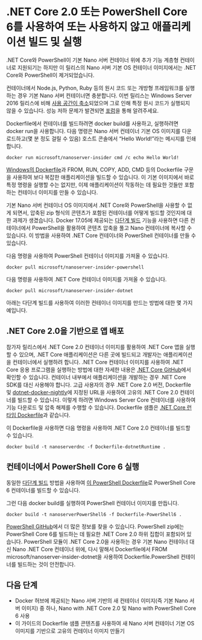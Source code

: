 # <a name="build-and-run-an-application-with-or-without-net-core-20-or-powershell-core-6"></a>.NET Core 2.0 또는 PowerShell Core 6를 사용하여 또는 사용하지 않고 애플리케이션 빌드 및 실행

.NET Core와 PowerShell이 기본 Nano 서버 컨테이너 위에 추가 기능 계층형 컨테이너로 지원되기는 하지만 이 릴리스의 Nano 서버 기본 OS 컨테이너 이미지에서는 .NET Core와 PowerShell이 제거되었습니다.  

컨테이너에서 Node.js, Python, Ruby 등의 원시 코드 또는 개방형 프레임워크를 실행하는 경우 기본 Nano 서버 컨테이너면 충분합니다.  이번 릴리스는 Windows Server 2016 릴리스에 비해 [사용 공간이 축소](https://docs.microsoft.com/windows-server/get-started/nano-in-semi-annual-channel)되었으며 그로 인해 특정 원시 코드가 실행되지 않을 수 있습니다. 성능 저하 문제가 발견되면 [포럼](https://social.msdn.microsoft.com/Forums/home?forum=windowscontainers)을 통해 알려주세요. 

Dockerfile에서 컨테이너를 빌드하려면 docker build를 사용하고, 실행하려면 docker run을 사용합니다.  다음 명령은 Nano 서버 컨테이너 기본 OS 이미지를 다운로드하고(몇 분 정도 걸릴 수 있음) 호스트 콘솔에서 “Hello World!”라는 메시지를 인쇄합니다.

```
docker run microsoft/nanoserver-insider cmd /c echo Hello World!
```

[Windows의 Dockerfile](https://docs.microsoft.com/virtualization/windowscontainers/manage-docker/manage-windows-dockerfile)과 FROM, RUN, COPY, ADD, CMD 등의 Dockerfile 구문을 사용하여 보다 복잡한 애플리케이션을 빌드할 수 있습니다.  이 기본 이미지에서 바로 특정 명령을 실행할 수는 없지만, 이제 애플리케이션이 작동하는 데 필요한 것들만 포함하는 컨테이너 이미지를 만들 수 있습니다.

기본 Nano 서버 컨테이너 OS 이미지에서 .NET Core와 PowerShell을 사용할 수 없게 되면서, 압축된 zip 형식의 콘텐츠가 포함된 컨테이너를 어떻게 빌드할 것인지에 대한 과제가 생겼습니다. Docker 17.05에 제공되는 [다단계 빌드](https://docs.docker.com/engine/userguide/eng-image/multistage-build/) 기능을 사용하면 다른 컨테이너에서 PowerShell을 활용하여 콘텐츠 압축을 풀고 Nano 컨테이너에 복사할 수 있습니다. 이 방법을 사용하여 .NET Core 컨테이너와 PowerShell 컨테이너를 만들 수 있습니다. 

다음 명령을 사용하여 PowerShell 컨테이너 이미지를 가져올 수 있습니다.

```
docker pull microsoft/nanoserver-insider-powershell
```

다음 명령을 사용하여 .NET Core 컨테이너 이미지를 가져올 수 있습니다.

```
docker pull microsoft/nanoserver-insider-dotnet
```

아래는 다단계 빌드를 사용하여 이러한 컨테이너 이미지를 만드는 방법에 대한 몇 가지 예입니다.

## <a name="deploy-apps-based-on-net-core-20"></a>.NET Core 2.0을 기반으로 앱 배포
참가자 릴리스에서 .NET Core 2.0 컨테이너 이미지를 활용하여 .NET Core 앱을 실행할 수 있으며, .NET Core 애플리케이션은 다른 곳에 빌드되고 개발자는 애플리케이션을 컨테이너에서 실행하려 합니다.  .NET Core 컨테이너 이미지를 사용하여 .NET Core 응용 프로그램을 실행하는 방법에 대한 자세한 내용은 [.NET Core GitHub](https://github.com/dotnet/dotnet-docker-nightly)에서 확인할 수 있습니다.  컨테이너 내부에서 애플리케이션을 개발하는 경우 .NET Core SDK를 대신 사용해야 합니다.  고급 사용자의 경우 .NET Core 2.0 버전, Dockerfile 및 [dotnet-docker-nightly](https://github.com/dotnet/dotnet-docker-nightly/tree/master/2.0)에 지정된 URL을 사용하여 고유의 .NET Core 2.0 컨테이너를 빌드할 수 있습니다. 이렇게 하려면 Windows Server Core 컨테이너를 사용하여 기능 다운로드 및 압축 해제를 수행할 수 있습니다.  Dockerfile 샘플은 [.NET Core 런타임 Dockerfile](https://github.com/dotnet/dotnet-docker-nightly/blob/master/2.0/runtime/nanoserver-insider/amd64/Dockerfile)과 같습니다.


이 Dockerfile을 사용하면 다음 명령을 사용하여 .NET Core 2.0 컨테이너를 빌드할 수 있습니다.

```
docker build -t nanoserverdnc -f Dockerfile-dotnetRuntime .
```

## <a name="run-powershell-core-6-in-a-container"></a>컨테이너에서 PowerShell Core 6 실행
동일한 [다단계 빌드](https://docs.docker.com/engine/userguide/eng-image/multistage-build/) 방법을 사용하여 [이 PowerShell Dockerfile](https://github.com/PowerShell/PowerShell-Docker/blob/master/release/stable/nanoserver/docker/Dockerfile)로 PowerShell Core 6 컨테이너를 빌드할 수 있습니다.


그런 다음 docker build를 실행하여 PowerShell 컨테이너 이미지를 만듭니다.

``` 
docker build -t nanoserverPowerShell6 -f Dockerfile-PowerShell6 .
```

[PowerShell GitHub](https://github.com/PowerShell/PowerShell-Docker/tree/master/release)에서 더 많은 정보를 찾을 수 있습니다.  PowerShell zip에는 PowerShell Core 6를 빌드하는 데 필요한 .NET Core 2.0 하위 집합이 포함되어 있습니다.  PowerShell 모듈이 .NET Core 2.0을 사용하는 경우 기본 Nano 컨테이너 대신 Nano .NET Core 컨테이너 위에, 다시 말해서 Dockerfile에서 FROM microsoft/nanoserver-insider-dotnet을 사용하여 Dockerfile.PowerShell 컨테이너를 빌드하는 것이 안전합니다. 

## <a name="next-steps"></a>다음 단계
- Docker 허브에 제공되는 Nano 서버 기반의 새 컨테이너 이미지(즉 기본 Nano 서버 이미지) 중 하나, Nano with .NET Core 2.0 및 Nano with PowerShell Core 6 사용
- 이 가이드의 Dockerfile 샘플 콘텐츠를 사용하여 새 Nano 서버 컨테이너 기본 OS 이미지를 기반으로 고유의 컨테이너 이미지 만들기 
